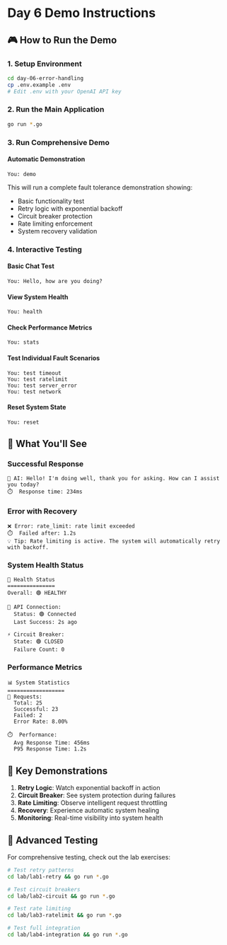 # Day 6 Demo Instructions

## 🎮 How to Run the Demo

### 1. **Setup Environment**
```bash
cd day-06-error-handling
cp .env.example .env
# Edit .env with your OpenAI API key
```

### 2. **Run the Main Application**
```bash
go run *.go
```

### 3. **Run Comprehensive Demo**

#### **Automatic Demonstration**
```
You: demo
```
This will run a complete fault tolerance demonstration showing:
- Basic functionality test
- Retry logic with exponential backoff
- Circuit breaker protection
- Rate limiting enforcement
- System recovery validation

### 4. **Interactive Testing**

#### **Basic Chat Test**
```
You: Hello, how are you doing?
```

#### **View System Health**
```
You: health
```

#### **Check Performance Metrics**
```
You: stats
```

#### **Test Individual Fault Scenarios**
```
You: test timeout
You: test ratelimit
You: test server_error
You: test network
```

#### **Reset System State**
```
You: reset
```

## 🧪 What You'll See

### **Successful Response**
```
🤖 AI: Hello! I'm doing well, thank you for asking. How can I assist you today?
⏱️  Response time: 234ms
```

### **Error with Recovery**
```
❌ Error: rate_limit: rate limit exceeded
⏱️  Failed after: 1.2s
💡 Tip: Rate limiting is active. The system will automatically retry with backoff.
```

### **System Health Status**
```
🏥 Health Status
===============
Overall: 🟢 HEALTHY

📡 API Connection:
  Status: 🟢 Connected
  Last Success: 2s ago

⚡ Circuit Breaker:
  State: 🟢 CLOSED
  Failure Count: 0
```

### **Performance Metrics**
```
📊 System Statistics
==================
🔄 Requests:
  Total: 25
  Successful: 23
  Failed: 2
  Error Rate: 8.00%

⏱️  Performance:
  Avg Response Time: 456ms
  P95 Response Time: 1.2s
```

## 🎯 Key Demonstrations

1. **Retry Logic**: Watch exponential backoff in action
2. **Circuit Breaker**: See system protection during failures
3. **Rate Limiting**: Observe intelligent request throttling
4. **Recovery**: Experience automatic system healing
5. **Monitoring**: Real-time visibility into system health

## 🚀 Advanced Testing

For comprehensive testing, check out the lab exercises:

```bash
# Test retry patterns
cd lab/lab1-retry && go run *.go

# Test circuit breakers  
cd lab/lab2-circuit && go run *.go

# Test rate limiting
cd lab/lab3-ratelimit && go run *.go

# Test full integration
cd lab/lab4-integration && go run *.go
```

